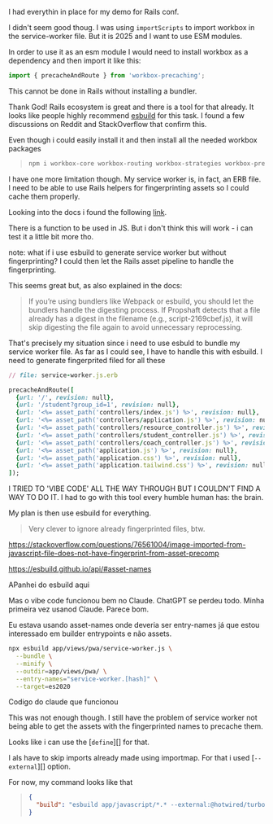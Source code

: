 I had everythin in place for my demo for Rails conf.

I didn't seem good thoug. I was using `importScripts` to import workbox in the service-worker file. But it is 2025 and I want to use ESM
modules.

In order to use it as an esm module I would need to install workbox as a dependency and then import it like this:

```javascript
import { precacheAndRoute } from 'workbox-precaching';
```

This cannot be done in Rails without installing a bundler.

Thank God! Rails ecosystem is great and there is a tool for that already. It looks like people highly recommend [esbuild][]
for this task. I found a few discussions on Reddit and StackOverflow that confirm this.

Even though i could easily install it and then install all the needed workbox packages

>```bash
> npm i workbox-core workbox-routing workbox-strategies workbox-precaching
>```

I have one more limitation though. My service worker is, in fact, an ERB file. I need to be able to use Rails helpers
for fingerprinting assets so I could cache them properly.

Looking into the docs i found the following [link](https://guides.rubyonrails.org/asset_pipeline.html#digested-assets-in-javascript).

There is a function to be used in JS. But i don't think this will work - i can test it a little bit more tho.

note: what if i use esbuild to generate service worker but without fingerprinting? I could then let the Rails asset
pipeline to handle the fingerprinting.

This seems great but, as also explained in the docs:

> If you’re using bundlers like Webpack or esbuild, you should let the bundlers handle the digesting process. If Propshaft detects that a file already has a digest in the filename (e.g., script-2169cbef.js), it will skip digesting the file again to avoid unnecessary reprocessing.

That's precisely my situation since i need to use esbuld to bundle my service worker file. As far as I could see, I have
to handle this with esbuild. I need to generate fingerprited filed for all these

```rb
// file: service-worker.js.erb

precacheAndRoute([
  {url: '/', revision: null},
  {url: '/student?group_id=1', revision: null},
  {url: '<%= asset_path('controllers/index.js') %>', revision: null},
  {url: '<%= asset_path('controllers/application.js') %>', revision: null},
  {url: '<%= asset_path('controllers/resource_controller.js') %>', revision: null},
  {url: '<%= asset_path('controllers/student_controller.js') %>', revision: null},
  {url: '<%= asset_path('controllers/coach_controller.js') %>', revision: null},
  {url: '<%= asset_path('application.js') %>', revision: null},
  {url: '<%= asset_path('application.css') %>', revision: null},
  {url: '<%= asset_path('application.tailwind.css') %>', revision: null},
]);
```

I TRIED TO 'VIBE CODE' ALL THE WAY THROUGH BUT I COULDN'T FIND A WAY TO DO IT. I had to go with this tool every humble
human has: the brain.

My plan is then use esbuild for everything.

> Very clever to ignore already fingerprinted files, btw.

[esbuild]: https://www.reddit.com/r/rails/comments/1ihjjzm/preferred_js_bundler_for_rails_8_apps/
https://stackoverflow.com/questions/76561004/image-imported-from-javascript-file-does-not-have-fingerprint-from-asset-precomp

https://esbuild.github.io/api/#asset-names

APanhei do esbuild aqui

Mas o vibe code funcionou bem no Claude. ChatGPT se perdeu todo. Minha primeira vez usanod Claude. Parece bom.

Eu estava usando asset-names onde deveria ser entry-names já que estou interessado em builder entrypoints e não assets.

```bash
npx esbuild app/views/pwa/service-worker.js \
  --bundle \
  --minify \
  --outdir=app/views/pwa/ \
  --entry-names="service-worker.[hash]" \
  --target=es2020
```

Codigo do claude que funcionou

This was not enough though. I still have the problem of service worker not being able to get the assets with the fingerprinted names to precache them.

Looks like i can use the [`define`][] for that.

I als have to skip imports already made using importmap. For that i used [`--external`][] option.

[--define]: https://esbuild.github.io/api/#define
[--external]: https://esbuild.github.io/api/#external

For now, my command looks like that


>```json
>{
>   "build": "esbuild app/javascript/*.* --external:@hotwired/turbo-rails --external:controllers --external:initializers --bundle --sourcemap --format=esm --outdir=app/assets/builds --public-path=/assets"
>}
>```
